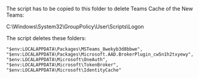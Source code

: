 The script has to be copied to this folder to delete Teams Cache of the New Teams: 

C:\Windows\System32\GroupPolicy\User\Scripts\Logon

The script deletes these folders:

    "$env:LOCALAPPDATA\Packages\MSTeams_8wekyb3d8bbwe",
    "$env:LOCALAPPDATA\Packages\Microsoft.AAD.BrokerPlugin_cw5n1h2txyewy",
    "$env:LOCALAPPDATA\Microsoft\OneAuth",
    "$env:LOCALAPPDATA\Microsoft\TokenBroker",
    "$env:LOCALAPPDATA\Microsoft\IdentityCache"